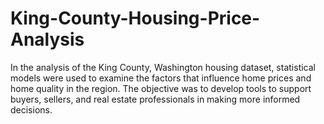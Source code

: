 # King-County-Housing-Price-Analysis
In the analysis of the King County, Washington housing dataset, statistical models were used to examine the factors that influence home prices and home quality in the region. The objective was to develop tools to support buyers, sellers, and real estate professionals in making more informed decisions.
